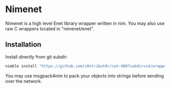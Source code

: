 # Nimenet

Nimenet is a high level Enet library wrapper written in nim. You may also use raw C wrappers located in "nimenet/enet".

## Installation

Install directly from git subdir:

```sh
nimble install "https://github.com/c0ntribut0r/cat-400?subdir=c4/wrappers/nimenet@#head"
```

You may use msgpack4nim to pack your objects into strings before sending over the network.
